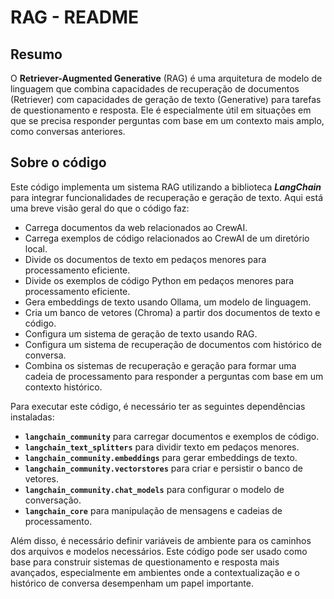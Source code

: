 # RAG - README

## Resumo
O **Retriever-Augmented Generative** (RAG) é uma arquitetura de modelo de linguagem que combina capacidades de recuperação de documentos (Retriever) com capacidades de geração de texto (Generative) para tarefas de questionamento e resposta. Ele é especialmente útil em situações em que se precisa responder perguntas com base em um contexto mais amplo, como conversas anteriores.

## Sobre o código
Este código implementa um sistema RAG utilizando a biblioteca _**LangChain**_ para integrar funcionalidades de recuperação e geração de texto. Aqui está uma breve visão geral do que o código faz:

* Carrega documentos da web relacionados ao CrewAI.
* Carrega exemplos de código relacionados ao CrewAI de um diretório local.
* Divide os documentos de texto em pedaços menores para processamento eficiente.
* Divide os exemplos de código Python em pedaços menores para processamento eficiente.
* Gera embeddings de texto usando Ollama, um modelo de linguagem.
* Cria um banco de vetores (Chroma) a partir dos documentos de texto e código.
* Configura um sistema de geração de texto usando RAG.
* Configura um sistema de recuperação de documentos com histórico de conversa.
* Combina os sistemas de recuperação e geração para formar uma cadeia de processamento para responder a perguntas com base em um contexto histórico.

Para executar este código, é necessário ter as seguintes dependências instaladas:

* **`langchain_community`** para carregar documentos e exemplos de código.
* **`langchain_text_splitters`** para dividir texto em pedaços menores.
* **`langchain_community.embeddings`** para gerar embeddings de texto.
* **`langchain_community.vectorstores`** para criar e persistir o banco de vetores.
* **`langchain_community.chat_models`** para configurar o modelo de conversação.
* **`langchain_core`** para manipulação de mensagens e cadeias de processamento.

Além disso, é necessário definir variáveis de ambiente para os caminhos dos arquivos e modelos necessários. Este código pode ser usado como base para construir sistemas de questionamento e resposta mais avançados, especialmente em ambientes onde a contextualização e o histórico de conversa desempenham um papel importante.
